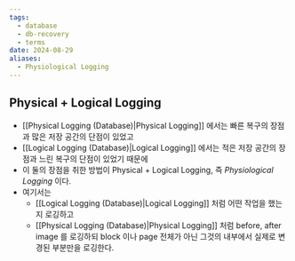 ```yaml
---
tags:
  - database
  - db-recovery
  - terms
date: 2024-08-29
aliases:
  - Physiological Logging
---
```

## Physical + Logical Logging

- [[Physical Logging (Database)|Physical Logging]] 에서는 빠른 복구의 장점과 많은 저장 공간의 단점이 있었고
- [[Logical Logging (Database)|Logical Logging]] 에서는 적은 저장 공간의 장점과 느린 복구의 단점이 있었기 때문에
- 이 둘의 장점을 취한 방법이 Physical + Logical Logging, 즉 *Physiological Logging* 이다.
- 여기서는
	- [[Logical Logging (Database)|Logical Logging]] 처럼 어떤 작업을 했는지 로깅하고
	- [[Physical Logging (Database)|Physical Logging]] 처럼 before, after image 를 로깅하되 block 이나 page 전체가 아닌 그것의 내부에서 실제로 변경된 부분만을 로깅한다.
